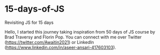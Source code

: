 # 15-days-of-JS
Revisiting JS for 15 days

Hello,
I started this journey taking inspiration from 50 days of JS course by Brad Traversy and Florin Pop. You can connect with me over Twitter (https://twitter.com/Awaitin2021) or LinkedIn (https://www.linkedin.com/in/aseer-ansari-417603103).
